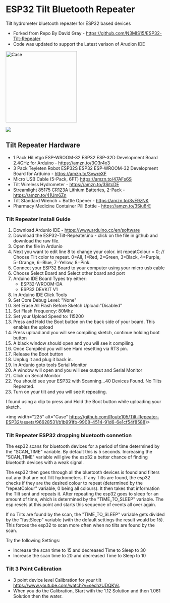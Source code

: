 # ESP32 Tilt Bluetooth Repeater 
Tilt hydrometer bluetooth repeater for ESP32 based devices
- Forked from Repo By David Gray - https://github.com/N3MIS15/ESP32-Tilt-Repeater
- Code was updated to support the Latest verison of Arudion IDE

<img width="225" alt="Case" src="https://github.com/Route105/Tilt-Repeater-ESP32/assets/96628531/38e280b4-9aa3-4b2e-b4e7-b8b6f13611d5"> 

<a href="https://www.buymeacoffee.com/route105"><img src="https://github.com/Route105/Tilt-Repeater-ESP32/assets/96628531/e2c6eb5c-0b63-47ad-b198-6ff718f4fa5e"></a>


## Tilt Repeater Hardware
- 1 Pack HiLetgo ESP-WROOM-32 ESP32 ESP-32D Development Board 2.4GHz for Arduino - https://amzn.to/3O3r4x3
- 3 Pack Teyleten Robot ESP32S ESP32 ESP-WROOM-32 Development Board for Arduino - https://amzn.to/3vwreXF
- Micro USB Cable (5-Pack, 6FT) https://amzn.to/47AFs6S
- Tilt Wireless Hydrometer - https://amzn.to/3SitcDE
- Streamlight 85175 CR123A Lithium Batteries, 2-Pack - https://amzn.to/41Um6Zn
- Tilt Standard Wrench + Bottle Opener - https://amzn.to/3vE9zNK
- Pharmacy Medicine Container Pill Bottle - https://amzn.to/3Siu8rE

### Tilt Repeater Install Guide
1. Download Ardunio IDE - https://www.arduino.cc/en/software
2. Download the ESP32-Tilt-Repeater.ino - click on the file in github and download the raw file.
3. Open the file in Ardunio
4. Next you want to edit line 8 to change your color. int repeatColour =  0; // Choose Tilt color to repeat. 0=All, 1=Red, 2=Green, 3=Black, 4=Purple, 5=Orange, 6=Blue, 7=Yellow, 8=Pink.
5. Connect your ESP32 Board to your computer using your micro usb cable
6. Choose Select Board and Select other board and port
7. Arduino IDE Board Types try either:
   - ESP32-WROOM-DA 
   - ESP32 DEVKIT V1 
11. In Arduino IDE Click Tools
12. Set Core Debug Level: "None"
13. Set Erase All Flash Before Sketch Upload:"Disabled"
14. Set Flash Frequency: 80Mhz
15. Set your Upload Speed to: 115200
17. Press and Hold the Boot button on the back side of your board. This enables the upload
18. Press upload and you will see compiling sketch, continue holding boot button
19. A black window should open and you will see it compiling.
20. Once Compiled you will see Hard resetting via RTS pin.
21. Release the Boot button
22. Unplug it and plug it back in.
23. In Ardunio goto tools Serial Monitor
24. A window will open and you will see output and Serial Monitor
25. Click on Serial Monitor
26. You should see your ESP32 with Scanning...40 Devices Found. No Tilts Repeated.
27. Turn on your tilt and you will see it repeating.

I found using a clip to press and Hold the Boot button while uploading your sketch. 

<img width="225" alt="Case" https://github.com/Route105/Tilt-Repeater-ESP32/assets/96628531/b1b991fb-9908-4514-91d6-6e1cf54f8588)> 


### Tilt Repeater ESP32 dropping bluetooth connetion
The esp32 scans for bluetooth devices for a period of time determined by the "SCAN_TIME" variable. By default this is 5 seconds. Increasing the "SCAN_TIME" variable will give the esp32 a better chance of finding bluetooth devices with a weak signal.

The esp32 then goes through all the bluetooth devices is found and filters out any that are not Tilt hydrometers. If any Tilts are found, the esp32 checks if they are the desired colour to repeat (determined by the "repeatColour" variable, 0 being all colours). It then takes that information the Tilt sent and repeats it. After repeating the esp32 goes to sleep for an amount of time, which is determined by the "TIME_TO_SLEEP" variable. The esp resets at this point and starts this sequence of events all over again.

If no Tilts are found by the scan, the "TIME_TO_SLEEP" variable gets divided by the "fastSleep" variable (with the default settings the result would be 15). This forces the esp32 to scan more often when no tilts are found by the scan.

Try the following Settings:
   - Increase the scan time to 15 and decreased Time to Sleep to 30
   - Increase the scan time to 20 and decreased Time to Sleep to 10 


### Tilt 3 Point Calibration 
- 3 point device level Calibration for your tilt https://www.youtube.com/watch?v=sechzUDQKVs
- When you do the Calibration, Start with the 1.12 Solution and then 1.061 Solution then the water.  
